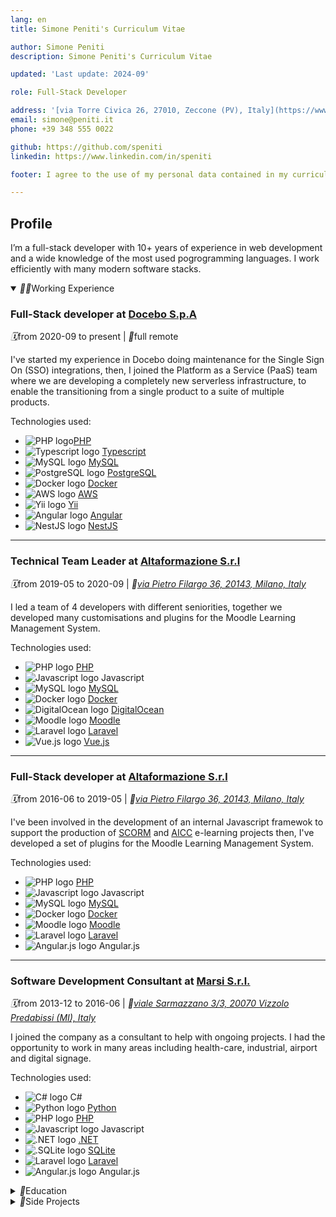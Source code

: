 ```yaml
---
lang: en
title: Simone Peniti's Curriculum Vitae

author: Simone Peniti
description: Simone Peniti's Curriculum Vitae

updated: 'Last update: 2024-09'

role: Full-Stack Developer

address: '[via Torre Civica 26, 27010, Zeccone (PV), Italy](https://www.openstreetmap.org/#map=18/45.258723/9.195975)'
email: simone@peniti.it
phone: +39 348 555 0022

github: https://github.com/speniti
linkedin: https://www.linkedin.com/in/speniti

footer: I agree to the use of my personal data contained in my curriculum vitae on the basis of art. 13 del D. Lgs. 196/2003 e all’art. 13 GDPR 679/16.   

---
```


## Profile

I’m a full-stack developer with 10+ years of experience in web development and a wide knowledge of the most used pogrogramming languages. I work efficiently with many modern software stacks.

<details open>
  <summary id="working-expirience"><i aria-hidden="true">👨‍💻</i>Working Experience</summary>

### Full-Stack developer at [Docebo S.p.A](https://www.docebo.com)

<i aria-hidden="true">🗓️</i>from 2020-09 to present | <i aria-hidden="true">🏡</i>full remote

I've started my experience in Docebo doing maintenance for the Single Sign On (SSO) integrations, then, I joined the Platform as a Service (PaaS) team where we are developing a completely new serverless infrastructure, to enable the transitioning from a single product to a suite of multiple products.

Technologies used:

- ![PHP logo](assets/PHP.svg)[PHP](https://www.php.net)
- ![Typescript logo](assets/Typescript.svg) [Typescript](https://www.typescriptlang.org)
- ![MySQL logo](assets/MySQL.ico) [MySQL](https://www.mysql.com)
- ![PostgreSQL logo](assets/PostgreSQL.svg) [PostgreSQL](https://www.postgresql.org)
- ![Docker logo](assets/Docker.webp) [Docker](https://www.docker.com)
- ![AWS logo](assets/AWS.ico) [AWS](https://aws.amazon.com/)
- ![Yii logo](assets/Yii.png) [Yii](https://www.yiiframework.com)
- ![Angular logo](assets/Angular.png) [Angular](https://angular.dev)
- ![NestJS logo](assets/NestJS.png) [NestJS](https://nestjs.com)

---

### Technical Team Leader at [Altaformazione S.r.l](https://www.altaformazione.it)

<i aria-hidden="true">🗓️</i>from 2019-05 to 2020-09 | _<i aria-hidden="true">📍</i>[via Pietro Filargo 36, 20143, Milano, Italy](https://www.openstreetmap.org/#map=18/45.443087/9.166283)_

I led a team of 4 developers with different seniorities, together we developed many customisations and plugins for the Moodle Learning Management System.

Technologies used:

- ![PHP logo](assets/PHP.svg) [PHP](https://www.php.net)
- ![Javascript logo](assets/Javascript.png) Javascript
- ![MySQL logo](assets/MySQL.ico) [MySQL](https://www.mysql.com)
- ![Docker logo](assets/Docker.webp) [Docker](https://www.docker.com)
- ![DigitalOcean logo](assets/DigitalOcean.png) [DigitalOcean](https://www.digitalocean.com)
- ![Moodle logo](assets/Moodle.webp) [Moodle](https://moodle.org)
- ![Laravel logo](assets/Laravel.png) [Laravel](https://laravel.com)
- ![Vue.js logo](assets/Vue.js.svg) [Vue.js](https://vuejs.org)

---

### Full-Stack developer at [Altaformazione S.r.l](https://www.altaformazione.it)

<i aria-hidden="true">🗓️</i>from 2016-06 to 2019-05 | _<i aria-hidden="true">📍</i>[via Pietro Filargo 36, 20143, Milano, Italy](https://www.openstreetmap.org/#map=18/45.443087/9.166283)_

I've been involved in the development of an internal Javascript framewok to support the production of [SCORM](https://adlnet.gov/past-projects/scorm) and [AICC](https://en.wikipedia.org/wiki/Aviation_Industry_Computer-Based_Training_Committee) e-learning projects then, I've developed a set of plugins for the Moodle Learning Management System.

Technologies used:

- ![PHP logo](assets/PHP.svg) [PHP](https://www.php.net)
- ![Javascript logo](assets/Javascript.png) Javascript
- ![MySQL logo](assets/MySQL.ico) [MySQL](https://www.mysql.com)
- ![Docker logo](assets/Docker.webp) [Docker](https://www.docker.com)
- ![Moodle logo](assets/Moodle.webp) [Moodle](https://moodle.org)
- ![Laravel logo](assets/Laravel.png) [Laravel](https://laravel.com)
- ![Angular.js logo](assets/Angular.js.png) Angular.js

---

### Software Development Consultant at [Marsi S.r.l.](https://www.marsi.net)

<i aria-hidden="true">🗓️</i>from 2013-12 to 2016-06 | _<i aria-hidden="true">📍</i>[viale Sarmazzano 3/3, 20070 Vizzolo Predabissi (MI), Italy](https://www.openstreetmap.org/#map=18/45.366567/9.340466)_

I joined the company as a consultant to help with ongoing projects. I had the opportunity to work in many areas including health-care, industrial, airport and digital signage.

Technologies used:

- ![C# logo](assets/C_Sharp.svg) C#
- ![Python logo](assets/Python.ico) [Python](https://www.python.org)
- ![PHP logo](assets/PHP.svg) [PHP](https://www.php.net)
- ![Javascript logo](assets/Javascript.png) Javascript
- ![.NET logo](assets/dotNET.svg) [.NET](https://dotnet.microsoft.com)
- ![.SQLite logo](assets/SQLite.png) [SQLite](https://www.sqlite.org)
- ![Laravel logo](assets/Laravel.png) [Laravel](https://laravel.com)
- ![Angular.js logo](assets/Angular.js.png) Angular.js

</details>

<details>
  <summary id="education"><i aria-hidden="true">🔬</i>Education</summary>

### Secondary School  Diploma in Electronics and Telecommunications at [ITIS G. Feltrinelli](https://www.itisfeltrinelli.edu.it)

<i aria-hidden="true">🗓️</i>from 2004-09 to 2009-06 | _<i aria-hidden="true">📍</i>[piazza Tito Lucrezio Caro, 8, Milano, Italy](https://www.openstreetmap.org/#map=18/45.448620/9.183331)_

</details>

<details>
  <summary id="side-projects"><i aria-hidden="true">📎</i>Side Projects</summary>

### Motorcycle Data Engineer

<i aria-hidden="true">🗓️</i>from 2020-09 to present

I have a passion: motorbikes. Some years ago, I've started my experience as Data Engineer helping other riders to optimize the setup of their bikes and, in 2021, I had the chance to work in a professional team in the contex of the [World SBK Championship](https://www.worldsbk.com).

---

### Sound Engineer

<i aria-hidden="true">🗓️</i>from 2011-01 to 2024-12

In 2011 I put up a web radio project with a couple of friends, that gave me the possibility to make some interesting experiments with web technologies applied to audio and video streaming.

</details>
